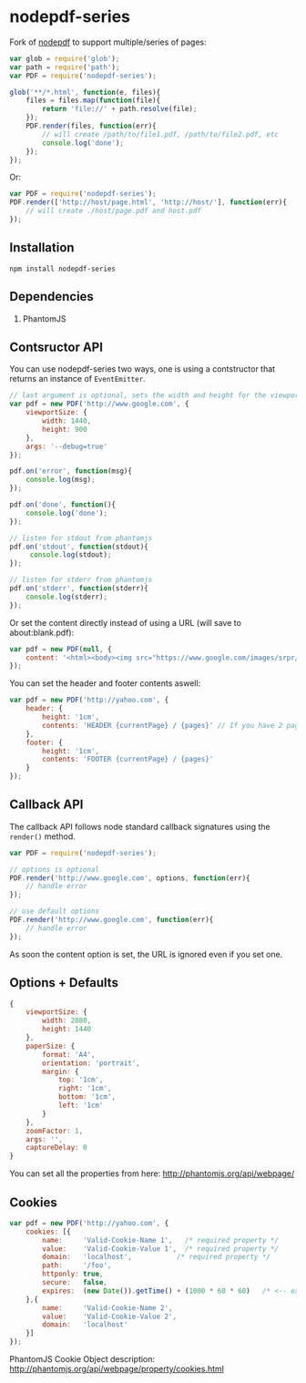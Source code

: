 # nodepdf-series

Fork of [nodepdf](https://github.com/TJkrusinski/NodePDF) to support
multiple/series of pages:

```js
var glob = require('glob');
var path = require('path');
var PDF = require('nodepdf-series');

glob('**/*.html', function(e, files){
	files = files.map(function(file){
		return 'file://' + path.resolve(file);
	});
	PDF.render(files, function(err){
		// will create /path/to/file1.pdf, /path/to/file2.pdf, etc
		console.log('done');
	});
});
```

Or:
```js
var PDF = require('nodepdf-series');
PDF.render(['http://host/page.html', 'http://host/'], function(err){
	// will create ./host/page.pdf and host.pdf
});
```

## Installation

```
npm install nodepdf-series
```

## Dependencies

1. PhantomJS

## Contsructor API

You can use nodepdf-series two ways, one is using a contstructor that returns
an instance of `EventEmitter`.

```js
// last argument is optional, sets the width and height for the viewport to render the pdf from. (see additional options)
var pdf = new PDF('http://www.google.com', {
	viewportSize: {
		width: 1440,
		height: 900
	},
	args: '--debug=true'
});

pdf.on('error', function(msg){
	console.log(msg);
});

pdf.on('done', function(){
	console.log('done');
});

// listen for stdout from phantomjs
pdf.on('stdout', function(stdout){
	 console.log(stdout);
});

// listen for stderr from phantomjs
pdf.on('stderr', function(stderr){
	console.log(stderr);
});

```
Or set the content directly instead of using a URL (will save to about:blank.pdf):
```js
var pdf = new PDF(null, {
	content: '<html><body><img src="https://www.google.com/images/srpr/logo11w.png" alt="google"/></body></html>'
});
```


You can set the header and footer contents aswell:
```js
var pdf = new PDF('http://yahoo.com', {
	header: {
		height: '1cm',
		contents: 'HEADER {currentPage} / {pages}' // If you have 2 pages the result looks like this: HEADER 1 / 2
	},
	footer: {
		height: '1cm',
		contents: 'FOOTER {currentPage} / {pages}'
	}
});
```

## Callback API

The callback API follows node standard callback signatures using the `render()` method.

```js
var PDF = require('nodepdf-series');

// options is optional
PDF.render('http://www.google.com', options, function(err){
	// handle error
});

// use default options
PDF.render('http://www.google.com', function(err){
	// handle error
});

```

As soon the content option is set, the URL is ignored even if you set one.

## Options + Defaults
```js
{
	viewportSize: {
		width: 2880,
		height: 1440
	},
	paperSize: {
		format: 'A4',
		orientation: 'portrait',
		margin: {
			top: '1cm',
			right: '1cm',
			bottom: '1cm',
			left: '1cm'
		}
	},
	zoomFactor: 1,
	args: '',
	captureDelay: 0
}
```

You can set all the properties from here: http://phantomjs.org/api/webpage/

## Cookies

```js
var pdf = new PDF('http://yahoo.com', {
	cookies: [{
		name:     'Valid-Cookie-Name 1',   /* required property */
		value:    'Valid-Cookie-Value 1',  /* required property */
		domain:   'localhost',           /* required property */
		path:     '/foo',
		httponly: true,
		secure:   false,
		expires:  (new Date()).getTime() + (1000 * 60 * 60)   /* <-- expires in 1 hour */
	},{
		name:     'Valid-Cookie-Name 2',
		value:    'Valid-Cookie-Value 2',
		domain:   'localhost'
	}]
});
```

PhantomJS Cookie Object description: http://phantomjs.org/api/webpage/property/cookies.html
